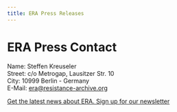 ```yaml
---
title: ERA Press Releases
---
```


# ERA Press Contact

Name: Steffen Kreuseler  
Street: c/o Metrogap, Lausitzer Str. 10  
City: 10999 Berlin - Germany  
E-Mail: era@resistance-archive.org  


[Get the latest news about ERA. Sign up for our newsletter](http://eepurl.com/ca984P)

